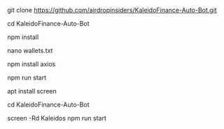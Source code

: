 git clone https://github.com/airdropinsiders/KaleidoFinance-Auto-Bot.git

cd KaleidoFinance-Auto-Bot

npm install

nano wallets.txt

npm install axios

npm run start

apt install screen

cd KaleidoFinance-Auto-Bot

screen -Rd Kaleidos
npm run start
